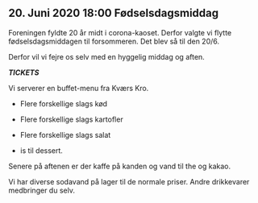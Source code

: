 <!-- ticket_id c02def6fbadcbfaff5d5831830ad3dce -->
<!-- ticket_min 10 -->
<!-- ticket_max 20 -->
<!-- ticket_price 150 -->
<!-- ticket_deadline 2020-06-05 -->
## 20. Juni 2020 18:00 Fødselsdagsmiddag
Foreningen fyldte 20 år midt i corona-kaoset. Derfor valgte vi flytte fødselsdagsmiddagen til forsommeren. Det blev så til den 20/6.

Derfor vil vi fejre os selv med en hyggelig middag og aften.

*****TICKETS*****

Vi serverer en buffet-menu fra Kværs Kro.

* Flere forskellige slags kød 
* Flere forskellige slags kartofler
* Flere forskellige slags salat

* is til dessert.

Senere på aftenen er der kaffe på kanden og vand til the og kakao. 

Vi har diverse sodavand på lager til de normale priser. Andre drikkevarer medbringer du selv.
